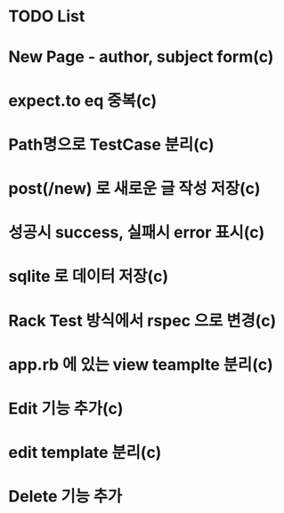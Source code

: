 # TODO List
# New Page - author, subject form(c)
# expect.to eq 중복(c)
# Path명으로 TestCase 분리(c)

# post(/new) 로 새로운 글 작성 저장(c)
# 성공시 success, 실패시 error 표시(c)
# sqlite 로 데이터 저장(c)

# Rack Test 방식에서 rspec 으로 변경(c)
# app.rb 에 있는 view teamplte 분리(c)

# Edit 기능 추가(c)
# edit template 분리(c)

# Delete 기능 추가